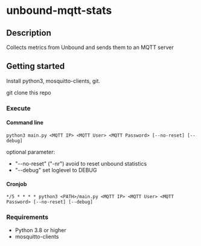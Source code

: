 # unbound-mqtt-stats

## Description

Collects metrics from Unbound and sends them to an MQTT server

## Getting started

Install python3, mosquitto-clients, git.

git clone this repo

### Execute

#### Command line

`python3 main.py <MQTT IP> <MQTT User> <MQTT Password> [--no-reset] [--debug]`

optional parameter:

* "--no-reset" ("-nr") avoid to reset unbound statistics
* "--debug" set loglevel to DEBUG

#### Cronjob

`*/5 * * * * python3 <PATH>/main.py <MQTT IP> <MQTT User> <MQTT Password> [--no-reset] [--debug]`

### Requirements

* Python 3.8 or higher
* mosquitto-clients
